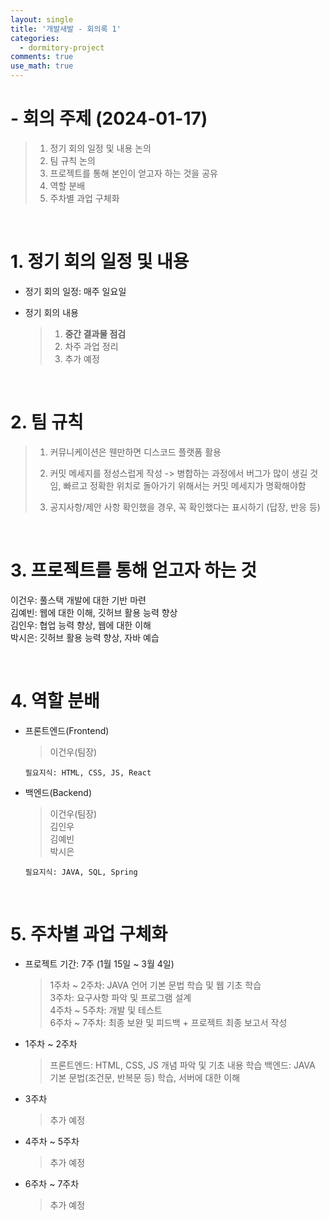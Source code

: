 ```yaml
---
layout: single
title: '개발새발 - 회의록 1'
categories:
  - dormitory-project
comments: true
use_math: true
---
```


# - 회의 주제 (2024-01-17)
> 1. 정기 회의 일정 및 내용 논의
> 2. 팀 규칙 논의
> 3. 프로젝트를 통해 본인이 얻고자 하는 것을 공유
> 4. 역할 분배
> 5. 주차별 과업 구체화

<br>

# 1. 정기 회의 일정 및 내용  

- 정기 회의 일정: 매주 일요일  

- 정기 회의 내용  
  > 1. **중간 결과물 점검**
  > 2. 차주 과업 정리
  > 3. 추가 예정

<br>

# 2. 팀 규칙
> 1. 커뮤니케이션은 웬만하면 디스코드 플랫폼 활용 
>
> 2. 커밋 메세지를 정성스럽게 작성 -> 병합하는 과정에서 버그가 많이 생길 것임, 빠르고 정확한 위치로 돌아가기 위해서는 커밋 메세지가 명확해야함
>
> 3. 공지사항/제안 사항 확인했을 경우,  꼭 확인했다는 표시하기 (답장, 반응 등)

<br>

# 3. 프로젝트를 통해 얻고자 하는 것

이건우: 풀스택 개발에 대한 기반 마련  
김예빈: 웹에 대한 이해, 깃허브 활용 능력 향상  
김인우: 협업 능력 향상, 웹에 대한 이해  
박시은: 깃허브 활용 능력 향상, 자바 예습  

<br>

# 4. 역할 분배

- 프론트엔드(Frontend)
    > 이건우(팀장)

      필요지식: HTML, CSS, JS, React

- 백엔드(Backend)
    > 이건우(팀장)  
    > 김인우  
    > 김예빈  
    > 박시은  

      필요지식: JAVA, SQL, Spring

<br>

# 5. 주차별 과업 구체화

- 프로젝트 기간: 7주 (1월 15일 ~ 3월 4일)
  > 1주차 ~ 2주차: JAVA 언어 기본 문법 학습 및 웹 기초 학습  
  > 3주차: 요구사항 파악 및 프로그램 설계  
  > 4주차 ~ 5주차: 개발 및 테스트  
  > 6주차 ~ 7주차: 최종 보완 및 피드백 + 프로젝트 최종 보고서 작성  

- 1주차 ~ 2주차
    > 프론트엔드: HTML, CSS, JS 개념 파악 및 기초 내용 학습
    > 백엔드: JAVA 기본 문법(조건문, 반복문 등) 학습, 서버에 대한 이해

- 3주차
    > 추가 예정

- 4주차 ~ 5주차
    > 추가 예정

- 6주차 ~ 7주차
    > 추가 예정
